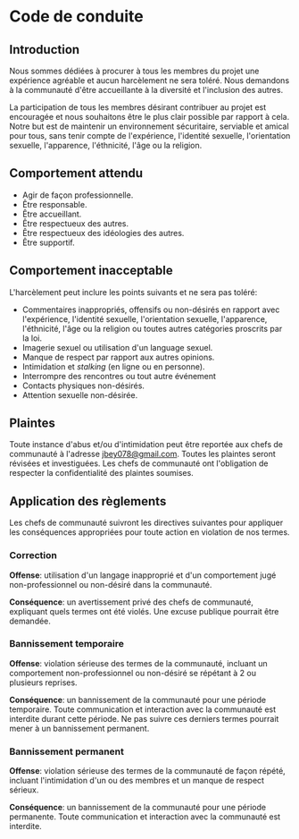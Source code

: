 # Code de conduite

## Introduction

Nous sommes dédiées à procurer à tous les membres du projet une expérience agréable et aucun harcèlement ne sera toléré. Nous demandons à la communauté d'être
accueillante à la diversité et l'inclusion des autres. 

La participation de tous les membres désirant contribuer au projet est encouragée et nous souhaitons être le
plus clair possible par rapport à cela. Notre but est de maintenir un environnement sécuritaire, serviable et amical pour tous, 
sans tenir compte de l'expérience, l'identité sexuelle, l'orientation sexuelle,
l'apparence, l'éthnicité, l'âge ou la religion.

## Comportement attendu

- Agir de façon professionnelle.
- Être responsable.
- Être accueillant.
- Être respectueux des autres.
- Être respectueux des idéologies des autres.
- Être supportif.

## Comportement inacceptable

L'harcèlement peut inclure les points suivants et ne sera pas toléré:

- Commentaires inappropriés, offensifs ou non-désirés en rapport avec l'expérience, l'identité sexuelle, l'orientation sexuelle,
l'apparence, l'éthnicité, l'âge ou la religion ou toutes autres catégories proscrits par la loi.
- Imagerie sexuel ou utilisation d'un language sexuel.
- Manque de respect par rapport aux autres opinions.
- Intimidation et _stalking_ (en ligne ou en personne).
- Interrompre des rencontres ou tout autre événement
- Contacts physiques non-désirés.
- Attention sexuelle non-désirée.


## Plaintes

Toute instance d'abus et/ou d'intimidation peut être reportée aux chefs de communauté à l'adresse jbey078@gmail.com. Toutes les plaintes seront 
révisées et investiguées. Les chefs de communauté ont l'obligation de respecter la confidentialité des plaintes soumises.

## Application des règlements

Les chefs de communauté suivront les directives suivantes pour appliquer les conséquences appropriées pour toute action en violation de nos termes.

### Correction

__Offense__: utilisation d'un langage inapproprié et d'un comportement jugé non-professionnel ou non-désiré dans la communauté.

__Conséquence__: un avertissement privé des chefs de communauté, expliquant quels termes ont été violés. Une excuse publique
pourrait être demandée.

### Bannissement temporaire

__Offense__: violation sérieuse des termes de la communauté, incluant un comportement non-professionnel ou non-désiré se répétant à 2 ou plusieurs reprises.

__Conséquence__: un bannissement de la communauté pour une période temporaire. Toute communication et interaction avec la communauté est interdite durant
cette période. Ne pas suivre ces derniers termes pourrait mener à un bannissement permanent.

### Bannissement permanent

__Offense__: violation sérieuse des termes de la communauté de façon répété, incluant l'intimidation d'un ou des membres et un manque de respect sérieux.

__Conséquence__: un bannissement de la communauté pour une période permanente. Toute communication et interaction avec la communauté est interdite.


